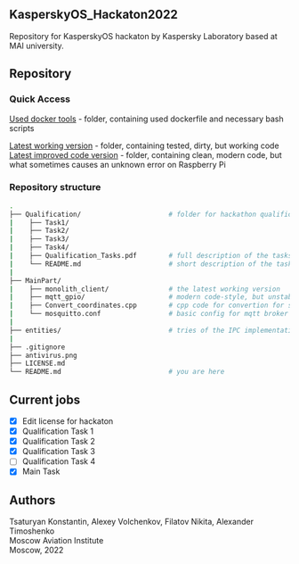 ## KasperskyOS_Hackaton2022
Repository for KasperskyOS hackaton by Kaspersky Laboratory based at MAI university.  

## Repository  
### Quick Access
[Used docker tools](Qualification/Task1) - folder, containing used dockerfile and necessary bash scripts    
  
[Latest working version](MainPart/monolith_client) - folder, containing tested, dirty, but working code  
[Latest improved code version](MainPart/mqtt_gpio) - folder, containing clean, modern code, but what sometimes causes an unknown error on Raspberry Pi  

### Repository structure  
```bash
.  
├── Qualification/                      # folder for hackathon qualification stage  
|    ├── Task1/  
|    ├── Task2/  
|    ├── Task3/  
|    ├── Task4/  
|    ├── Qualification_Tasks.pdf        # full description of the tasks  
|    └── README.md                      # short description of the tasks  
|  
├── MainPart/  
|    ├── monolith_client/               # the latest working version  
|    ├── mqtt_gpio/                     # modern code-style, but unstabely working on robot example  
|    ├── Convert_coordinates.cpp        # cpp code for convertion for screen to floor coordinates  
|    └── mosquitto.conf                 # basic config for mqtt broker  
|
├── entities/                           # tries of the IPC implementation  
|  
├── .gitignore  
├── antivirus.png  
├── LICENSE.md  
└── README.md                           # you are here  
```

## Current jobs
 - [x] Edit license for hackaton
 - [x] Qualification Task 1
 - [x] Qualification Task 2
 - [x] Qualification Task 3
 - [ ] Qualification Task 4
 - [x] Main Task  

## Authors
Tsaturyan Konstantin, Alexey Volchenkov, Filatov Nikita, Alexander Timoshenko  
Moscow Aviation Institute  
Moscow, 2022  

